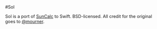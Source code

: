 #Sol

Sol is a port of [SunCalc](https://github.com/mourner/suncalc) to Swift. BSD-licensed. All credit for the original goes to [@mourner](https://github.com/mourner).
